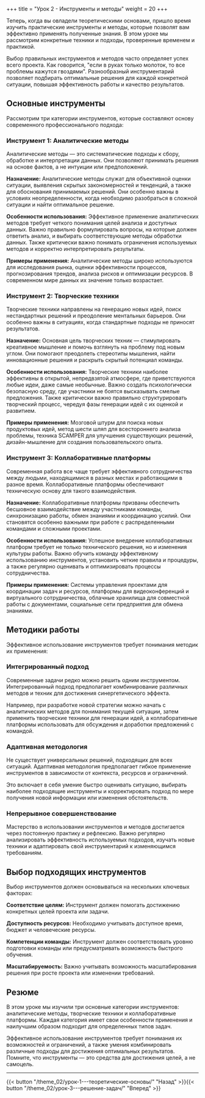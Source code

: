 +++
title = "Урок 2 - Инструменты и методы"
weight = 20
+++

Теперь, когда вы овладели теоретическими основами, пришло время изучить практические инструменты и методы, которые позволят вам эффективно применять полученные знания. В этом уроке мы рассмотрим конкретные техники и подходы, проверенные временем и практикой.

Выбор правильных инструментов и методов часто определяет успех всего проекта. Как говорится, "если в руках только молоток, то все проблемы кажутся гвоздями". Разнообразный инструментарий позволяет подбирать оптимальные решения для каждой конкретной ситуации, повышая эффективность работы и качество результатов.

## Основные инструменты

Рассмотрим три категории инструментов, которые составляют основу современного профессионального подхода:

### Инструмент 1: Аналитические методы

Аналитические методы — это систематические подходы к сбору, обработке и интерпретации данных. Они позволяют принимать решения на основе фактов, а не интуиции или предположений.

**Назначение:** Аналитические методы служат для объективной оценки ситуации, выявления скрытых закономерностей и тенденций, а также для обоснования принимаемых решений. Они особенно важны в условиях неопределенности, когда необходимо разобраться в сложной ситуации и найти оптимальное решение.

**Особенности использования:** Эффективное применение аналитических методов требует четкого понимания целей анализа и доступных данных. Важно правильно формулировать вопросы, на которые должен ответить анализ, и выбирать соответствующие методы обработки данных. Также критически важно понимать ограничения используемых методов и корректно интерпретировать результаты.

**Примеры применения:** Аналитические методы широко используются для исследования рынка, оценки эффективности процессов, прогнозирования трендов, анализа рисков и оптимизации ресурсов. В современном мире данных их значение только возрастает.

### Инструмент 2: Творческие техники

Творческие техники направлены на генерацию новых идей, поиск нестандартных решений и преодоление ментальных барьеров. Они особенно важны в ситуациях, когда стандартные подходы не приносят результатов.

**Назначение:** Основная цель творческих техник — стимулировать креативное мышление и помочь взглянуть на проблему под новым углом. Они помогают преодолеть стереотипы мышления, найти инновационные решения и раскрыть скрытый потенциал команды.

**Особенности использования:** Творческие техники наиболее эффективны в открытой, непредвзятой атмосфере, где приветствуются любые идеи, даже самые необычные. Важно создать психологически безопасную среду, где участники не боятся высказывать смелые предложения. Также критически важно правильно структурировать творческий процесс, чередуя фазы генерации идей с их оценкой и развитием.

**Примеры применения:** Мозговой штурм для поиска новых продуктовых идей, метод шести шляп для всестороннего анализа проблемы, техника SCAMPER для улучшения существующих решений, дизайн-мышление для создания пользовательского опыта.

### Инструмент 3: Коллаборативные платформы

Современная работа все чаще требует эффективного сотрудничества между людьми, находящимися в разных местах и работающими в разное время. Коллаборативные платформы обеспечивают техническую основу для такого взаимодействия.

**Назначение:** Коллаборативные платформы призваны обеспечить бесшовное взаимодействие между участниками команды, синхронизацию работы, обмен знаниями и координацию усилий. Они становятся особенно важными при работе с распределенными командами и сложными проектами.

**Особенности использования:** Успешное внедрение коллаборативных платформ требует не только технического решения, но и изменения культуры работы. Важно обучить команду эффективному использованию инструментов, установить четкие правила и процедуры, а также регулярно оценивать и оптимизировать процессы сотрудничества.

**Примеры применения:** Системы управления проектами для координации задач и ресурсов, платформы для видеоконференций и виртуального сотрудничества, облачные хранилища для совместной работы с документами, социальные сети предприятия для обмена знаниями.

## Методики работы

Эффективное использование инструментов требует понимания методик их применения:

### Интегрированный подход

Современные задачи редко можно решить одним инструментом. Интегрированный подход предполагает комбинирование различных методов и техник для достижения синергетического эффекта.

Например, при разработке новой стратегии можно начать с аналитических методов для понимания текущей ситуации, затем применить творческие техники для генерации идей, а коллаборативные платформы использовать для обсуждения и доработки предложений с командой.

### Адаптивная методология

Не существует универсальных решений, подходящих для всех ситуаций. Адаптивная методология предполагает гибкое применение инструментов в зависимости от контекста, ресурсов и ограничений.

Это включает в себя умение быстро оценивать ситуацию, выбирать наиболее подходящие инструменты и корректировать подход по мере получения новой информации или изменения обстоятельств.

### Непрерывное совершенствование

Мастерство в использовании инструментов и методов достигается через постоянную практику и рефлексию. Важно регулярно анализировать эффективность используемых подходов, изучать новые техники и адаптировать свой инструментарий к изменяющимся требованиям.

## Выбор подходящих инструментов

Выбор инструментов должен основываться на нескольких ключевых факторах:

**Соответствие целям:** Инструмент должен помогать достижению конкретных целей проекта или задачи.

**Доступность ресурсов:** Необходимо учитывать доступное время, бюджет и человеческие ресурсы.

**Компетенции команды:** Инструмент должен соответствовать уровню подготовки команды или предусматривать возможность быстрого обучения.

**Масштабируемость:** Важно учитывать возможность масштабирования решения при росте проекта или изменении требований.

## Резюме

В этом уроке мы изучили три основные категории инструментов: аналитические методы, творческие техники и коллаборативные платформы. Каждая категория имеет свои особенности применения и наилучшим образом подходит для определенных типов задач.

Эффективное использование инструментов требует понимания их возможностей и ограничений, а также умения комбинировать различные подходы для достижения оптимальных результатов. Помните, что инструменты — это средства для достижения целей, а не самоцель.

---

{{< button "/theme_02/урок-1---теоретические-основы/" "Назад" >}}{{< button "/theme_02/урок-3---решение-задач/" "Вперед" >}}
